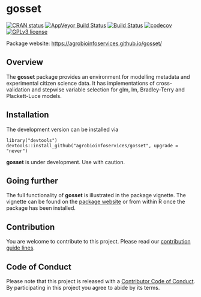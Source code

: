 
gosset
======

<!-- badges: start -->
[![CRAN status](https://www.r-pkg.org/badges/version/gosset)](https://cran.r-project.org/package=gosset) [![AppVeyor Build Status](https://ci.appveyor.com/api/projects/status/github/agrobioinfoservices/gosset?branch=master&svg=true)](https://ci.appveyor.com/project/kauedesousa/gosset) [![Build Status](https://travis-ci.org/agrobioinfoservices/gosset.svg?branch=master)](https://travis-ci.org/agrobioinfoservices/gosset) [![codecov](https://codecov.io/gh/agrobioinfoservices/gosset/master.svg)](https://codecov.io/github/agrobioinfoservices/gosset?branch=master) [![GPLv3 license](https://img.shields.io/badge/License-GPLv3-blue.svg)](https://www.r-project.org/Licenses/GPL-3) <!-- badges: end -->

Package website: <https://agrobioinfoservices.github.io/gosset/>

Overview
--------

The **gosset** package provides an environment for modelling metadata and experimental citizen science data. It has implementations of cross-validation and stepwise variable selection for glm, lm, Bradley-Terry and Plackett-Luce models.

Installation
------------

The development version can be installed via

    library("devtools")
    devtools::install_github("agrobioinfoservices/gosset", upgrade = "never")

**gosset** is under development. Use with caution.

Going further
-------------

The full functionality of **gosset** is illustrated in the package vignette. The vignette can be found on the [package website](https://agrobioinfoservices.github.io/gosset/) or from within R once the package has been installed.

Contribution
------------

You are welcome to contribute to this project. Please read our [contribution guide lines](CONTRIBUTING.md).

Code of Conduct
---------------

Please note that this project is released with a [Contributor Code of Conduct](CODE_OF_CONDUCT.md). By participating in this project you agree to abide by its terms.
